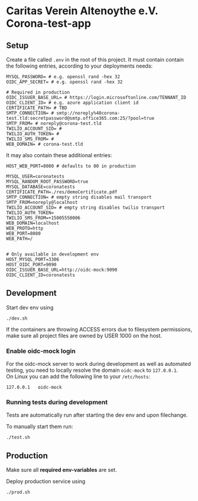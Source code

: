 # Caritas Verein Altenoythe e.V. Corona-test-app

## Setup
Create a file called `.env` in the root of this project.
It must contain contain the following entries, according to your deployments needs:

```shell
MYSQL_PASSWORD= # e.g. openssl rand -hex 32
OIDC_APP_SECRET= # e.g. openssl rand -hex 32

# Required in production
OIDC_ISSUER_BASE_URL= # https://login.microsoftonline.com/TENNANT_ID
OIDC_CLIENT_ID= # e.g. azure application client id
CERTIFICATE_PATH= # TBD
SMTP_CONNECTION= # smtp://noreply%40corona-test.tld:secretpassword@smtp.office365.com:25/?pool=true
SMTP_FROM= # noreply@corona-test.tld
TWILIO_ACCOUNT_SID= #
TWILIO_AUTH_TOKEN= #
TWILIO_SMS_FROM= #
WEB_DOMAIN= # corona-test.tld
```

It may also contain these additional entries:
```shell
HOST_WEB_PORT=8080 # defaults to 80 in production

MYSQL_USER=coronatests
MYSQL_RANDOM_ROOT_PASSWORD=true
MYSQL_DATABASE=coronatests
CERTIFICATE_PATH=./res/demoCertificate.pdf
SMTP_CONNECTION= # empty string disables mail transport
SMTP_FROM=noreply@localhost
TWILIO_ACCOUNT_SID= # empty string disables twilio transport
TWILIO_AUTH_TOKEN=
TWILIO_SMS_FROM=+15005550006
WEB_DOMAIN=localhost
WEB_PROTO=http
WEB_PORT=8080
WEB_PATH=/


# Only available in development env
HOST_MYSQL_PORT=3306
HOST_OIDC_PORT=9090
OIDC_ISSUER_BASE_URL=http://oidc-mock:9090
OIDC_CLIENT_ID=coronatests
```

## Development
Start dev env using

```shell
./dev.sh
```

If the containers are throwing ACCESS errors due to filesystem permissions, make sure all project files are owned by USER 1000 on the host.

### Enable oidc-mock login
For the oidc-mock server to work during development as well as automated testing, you need to locally resolve the domain `oidc-mock` to `127.0.0.1`.\
On Linux you can add the following line to your `/etc/hosts`:
```shell
127.0.0.1   oidc-mock
```

### Running tests during development
Tests are automatically run after starting the dev env and upon filechange.

To manually start them run:
```shell
./test.sh
```

## Production
Make sure all **required env-variables** are set.

Deploy production service using

```shell
./prod.sh
```
